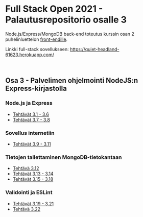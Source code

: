 # Full Stack Open 2021 - Palautusrepositorio osalle 3

Node.js/Express/MongoDB back-end toteutus kurssin osan 2 puhelinluettelon [front-endille](https://github.com/j-pietila/FullStackOpen-2021/tree/main/Part_2/puhelinluettelo).

Linkki full-stack sovellukseen: https://quiet-headland-61623.herokuapp.com/

&nbsp;  

## Osa 3 - Palvelimen ohjelmointi NodeJS:n Express-kirjastolla

### Node.js ja Express
  * [Tehtävät 3.1 - 3.6](https://fullstackopen.com/osa3/node_js_ja_express#tehtavat-3-1-3-6)
  * [Tehtävät 3.7 - 3.8](https://fullstackopen.com/osa3/node_js_ja_express#tehtavat-3-7-3-8)

### Sovellus internetiin
  * [Tehtävät 3.9 - 3.11](https://fullstackopen.com/osa3/sovellus_internetiin#tehtavat-3-9-3-11)

### Tietojen tallettaminen MongoDB-tietokantaan
  * [Tehtävä  3.12](https://fullstackopen.com/osa3/tietojen_tallettaminen_mongo_db_tietokantaan#tehtava-3-12)
  * [Tehtävät 3.13 - 3.14](https://fullstackopen.com/osa3/tietojen_tallettaminen_mongo_db_tietokantaan#tehtavat-3-13-3-14)
  * [Tehtävät 3.15 - 3.18](https://fullstackopen.com/osa3/tietojen_tallettaminen_mongo_db_tietokantaan#tehtavat-3-15-3-18)

### Validointi ja ESLint
  * [Tehtävät 3.19 - 3.21](https://fullstackopen.com/osa3/validointi_ja_es_lint#tehtavat-3-19-3-21)
  * [Tehtävä  3.22](https://fullstackopen.com/osa3/validointi_ja_es_lint#tehtava-3-22)
